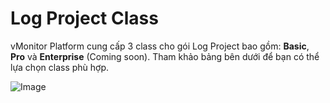 # Log Project Class

vMonitor Platform cung cấp 3 class cho gói Log Project bao gồm: **Basic**, **Pro** và **Enterprise** (Coming soon). Tham khảo bảng bên dưới để bạn có thể lựa chọn class phù hợp.

![Image](https://github.com/vngcloud/docs/blob/main/Vietnamese/.gitbook/assets/image%20(27)%20(1).png?raw=true)
